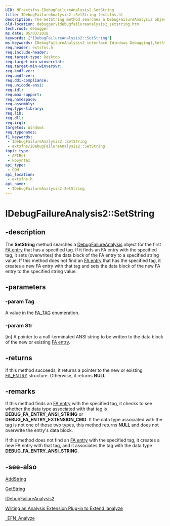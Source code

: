 ```yaml
---
UID: NF:extsfns.IDebugFailureAnalysis2.SetString
title: IDebugFailureAnalysis2::SetString (extsfns.h)
description: The SetString method searches a DebugFailureAnalysis object for the first FA entry that has a specified tag. If it finds an FA entry with the specified tag, it sets (overwrites) the data block of the FA entry to a specified string value.
old-location: debugger\idebugfailureanalysis2_setstring.htm
tech.root: debugger
ms.date: 05/03/2018
keywords: ["IDebugFailureAnalysis2::SetString"]
ms.keywords: IDebugFailureAnalysis2 interface [Windows Debugging],SetString method, IDebugFailureAnalysis2.SetString, IDebugFailureAnalysis2::SetString, SetString, SetString method [Windows Debugging], SetString method [Windows Debugging],IDebugFailureAnalysis2 interface, debugger.idebugfailureanalysis2_setstring, extsfns/IDebugFailureAnalysis2::SetString
req.header: extsfns.h
req.include-header: 
req.target-type: Desktop
req.target-min-winverclnt: 
req.target-min-winversvr: 
req.kmdf-ver: 
req.umdf-ver: 
req.ddi-compliance: 
req.unicode-ansi: 
req.idl: 
req.max-support: 
req.namespace: 
req.assembly: 
req.type-library: 
req.lib: 
req.dll: 
req.irql: 
targetos: Windows
req.typenames: 
f1_keywords:
 - IDebugFailureAnalysis2::SetString
 - extsfns/IDebugFailureAnalysis2::SetString
topic_type:
 - APIRef
 - kbSyntax
api_type:
 - COM
api_location:
 - extsfns.h
api_name:
 - IDebugFailureAnalysis2.SetString
---
```


# IDebugFailureAnalysis2::SetString


## -description

The <b>SetString</b> method searches a <a href="/windows-hardware/drivers/ddi/extsfns/nn-extsfns-idebugfailureanalysis2">DebugFailureAnalysis</a> object for the first <a href="/windows-hardware/drivers/debugger/failure-analysis-entries">FA entry</a> that has a specified tag. If it finds an FA entry with the specified tag, it sets (overwrites) the data block of the FA entry to a specified string value.  If this method does not find an <a href="/windows-hardware/drivers/debugger/failure-analysis-entries">FA entry</a> that has the specified tag, it creates a new FA entry with that tag and sets the data block of the new FA entry to the specified string value.

## -parameters

### -param Tag

A value in the <a href="/windows-hardware/drivers/debugger/writing-an-analysis-extension-to-extend--analyze">FA_TAG</a> enumeration.

### -param Str 

[in]
A pointer to a null-terminated ANSI string to be written to the data block of the new or existing <a href="/windows-hardware/drivers/debugger/failure-analysis-entries">FA entry</a>.

## -returns

If this method succeeds, it returns a pointer to the new or existing <a href="/windows-hardware/drivers/ddi/extsfns/ns-extsfns-_fa_entry">FA_ENTRY</a> structure. Otherwise, it returns <b>NULL</b>.

## -remarks

If this method finds an <a href="/windows-hardware/drivers/debugger/failure-analysis-entries">FA entry</a> with the specified tag, it checks to see whether the data type associated with that tag is <b>DEBUG_FA_ENTRY_ANSI_STRING</b> or <b>DEBUG_FA_ENTRY_EXTENSION_CMD</b>. If the data type associated with the tag is not one of those two types, this method returns <b>NULL</b> and does not overwrite the entry's data block.

If this method does not find an <a href="/windows-hardware/drivers/debugger/failure-analysis-entries">FA entry</a> with the specified tag, it creates a new FA entry with that tag, and it associates the tag with the data type  <b>DEBUG_FA_ENTRY_ANSI_STRING</b>.

## -see-also

<a href="/windows-hardware/drivers/print/iprinterbidischemaresponses-addstring">AddString</a>



<a href="/windows-hardware/drivers/ddi/extsfns/nf-extsfns-idebugfailureanalysis2-getstring">GetString</a>



<a href="/windows-hardware/drivers/ddi/extsfns/nn-extsfns-idebugfailureanalysis2">IDebugFailureAnalysis2</a>



<a href="/windows-hardware/drivers/debugger/writing-an-analysis-extension-to-extend--analyze">Writing an Analysis Extension Plug-in to Extend !analyze</a>



<a href="/windows-hardware/drivers/ddi/extsfns/nc-extsfns-ext_analysis_plugin">_EFN_Analyze</a>
